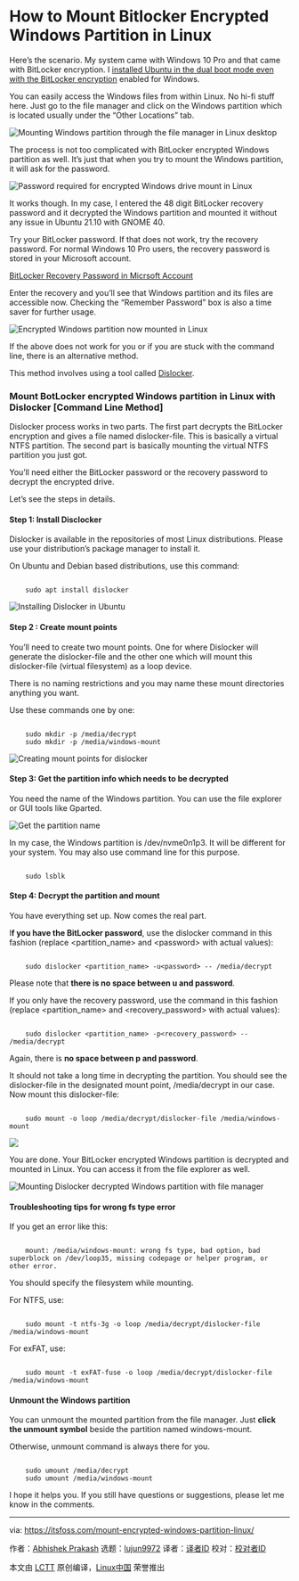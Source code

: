 [#]: subject: "How to Mount Bitlocker Encrypted Windows Partition in Linux"
[#]: via: "https://itsfoss.com/mount-encrypted-windows-partition-linux/"
[#]: author: "Abhishek Prakash https://itsfoss.com/author/abhishek/"
[#]: collector: "lujun9972"
[#]: translator: " "
[#]: reviewer: " "
[#]: publisher: " "
[#]: url: " "

How to Mount Bitlocker Encrypted Windows Partition in Linux
======

Here’s the scenario. My system came with Windows 10 Pro and that came with BitLocker encryption. I [installed Ubuntu in the dual boot mode even with the BitLocker encryption][1] enabled for Windows.

You can easily access the Windows files from within Linux. No hi-fi stuff here. Just go to the file manager and click on the Windows partition which is located usually under the “Other Locations” tab.

![Mounting Windows partition through the file manager in Linux desktop][2]

The process is not too complicated with BitLocker encrypted Windows partition as well. It’s just that when you try to mount the Windows partition, it will ask for the password.

![Password required for encrypted Windows drive mount in Linux][3]

It works though. In my case, I entered the 48 digit BitLocker recovery password and it decrypted the Windows partition and mounted it without any issue in Ubuntu 21.10 with GNOME 40.

Try your BitLocker password. If that does not work, try the recovery password. For normal Windows 10 Pro users, the recovery password is stored in your Microsoft account.

[BitLocker Recovery Password in Micrsoft Account][4]

Enter the recovery and you’ll see that Windows partition and its files are accessible now. Checking the “Remember Password” box is also a time saver for further usage.

![Encrypted Windows partition now mounted in Linux][5]

If the above does not work for you or if you are stuck with the command line, there is an alternative method.

This method involves using a tool called [Dislocker][6].

### Mount BotLocker encrypted Windows partition in Linux with Dislocker [Command Line Method]

Dislocker process works in two parts. The first part decrypts the BitLocker encryption and gives a file named dislocker-file. This is basically a virtual NTFS partition. The second part is basically mounting the virtual NTFS partition you just got.

You’ll need either the BitLocker password or the recovery password to decrypt the encrypted drive.

Let’s see the steps in details.

#### Step 1: Install Disclocker

Dislocker is available in the repositories of most Linux distributions. Please use your distribution’s package manager to install it.

On Ubuntu and Debian based distributions, use this command:

```

    sudo apt install dislocker

```

![Installing Dislocker in Ubuntu][7]

#### Step 2 : Create mount points

You’ll need to create two mount points. One for where Dislocker will generate the dislocker-file and the other one which will mount this dislocker-file (virtual filesystem) as a loop device.

There is no naming restrictions and you may name these mount directories anything you want.

Use these commands one by one:

```

    sudo mkdir -p /media/decrypt
    sudo mkdir -p /media/windows-mount

```

![Creating mount points for dislocker][8]

#### Step 3: Get the partition info which needs to be decrypted

You need the name of the Windows partition. You can use the file explorer or GUI tools like Gparted.

![Get the partition name][9]

In my case, the Windows partition is /dev/nvme0n1p3. It will be different for your system. You may also use command line for this purpose.

```

    sudo lsblk

```

#### Step 4: Decrypt the partition and mount

You have everything set up. Now comes the real part.

I**f you have the BitLocker password**, use the dislocker command in this fashion (replace &lt;partition_name&gt; and &lt;password&gt; with actual values):

```

    sudo dislocker <partition_name> -u<password> -- /media/decrypt

```

Please note that **there is no space between u and password**.

If you only have the recovery password, use the command in this fashion (replace &lt;partition_name&gt; and &lt;recovery_password&gt; with actual values):

```

    sudo dislocker <partition_name> -p<recovery_password> -- /media/decrypt

```

Again, there is **no space between p and password**.

It should not take a long time in decrypting the partition. You should see the dislocker-file in the designated mount point, /media/decrypt in our case. Now mount this dislocker-file:

```

    sudo mount -o loop /media/decrypt/dislocker-file /media/windows-mount

```

![][10]

You are done. Your BitLocker encrypted Windows partition is decrypted and mounted in Linux. You can access it from the file explorer as well.

![Mounting Dislocker decrypted Windows partition with file manager][11]

#### Troubleshooting tips for wrong fs type error

If you get an error like this:

```

    mount: /media/windows-mount: wrong fs type, bad option, bad superblock on /dev/loop35, missing codepage or helper program, or other error.

```

You should specify the filesystem while mounting.

For NTFS, use:

```

    sudo mount -t ntfs-3g -o loop /media/decrypt/dislocker-file /media/windows-mount

```

For exFAT, use:

```

    sudo mount -t exFAT-fuse -o loop /media/decrypt/dislocker-file /media/windows-mount

```

#### Unmount the Windows partition

You can unmount the mounted partition from the file manager. Just **click the unmount symbol** beside the partition named windows-mount.

Otherwise, unmount command is always there for you.

```

    sudo umount /media/decrypt
    sudo umount /media/windows-mount

```

I hope it helps you. If you still have questions or suggestions, please let me know in the comments.

--------------------------------------------------------------------------------

via: https://itsfoss.com/mount-encrypted-windows-partition-linux/

作者：[Abhishek Prakash][a]
选题：[lujun9972][b]
译者：[译者ID](https://github.com/译者ID)
校对：[校对者ID](https://github.com/校对者ID)

本文由 [LCTT](https://github.com/LCTT/TranslateProject) 原创编译，[Linux中国](https://linux.cn/) 荣誉推出

[a]: https://itsfoss.com/author/abhishek/
[b]: https://github.com/lujun9972
[1]: https://itsfoss.com/dual-boot-ubuntu-windows-bitlocker/
[2]: https://i0.wp.com/itsfoss.com/wp-content/uploads/2021/11/mount-encrypted-windows-partition-in-linux.png?resize=800%2C476&ssl=1
[3]: https://i0.wp.com/itsfoss.com/wp-content/uploads/2021/11/password-needed-for-encrypted-windows-drive-mount-in-Linux.png?resize=788%2C380&ssl=1
[4]: https://account.microsoft.com/devices/recoverykey?refd=support.microsoft.com
[5]: https://i2.wp.com/itsfoss.com/wp-content/uploads/2021/11/encrypted-windows-partition-mounted-in-Linux.png?resize=800%2C491&ssl=1
[6]: https://github.com/Aorimn/dislocker
[7]: https://i1.wp.com/itsfoss.com/wp-content/uploads/2021/11/install-dislocker-ubuntu.png?resize=786%2C386&ssl=1
[8]: https://i2.wp.com/itsfoss.com/wp-content/uploads/2021/11/creating-mount-points-for-dislocker.png?resize=777%2C367&ssl=1
[9]: https://i2.wp.com/itsfoss.com/wp-content/uploads/2021/11/show-device-name-gparted.png?resize=800%2C416&ssl=1
[10]: https://i2.wp.com/itsfoss.com/wp-content/uploads/2021/11/mount-dislocker-decrypted-windows-partition.png?resize=777%2C253&ssl=1
[11]: https://i2.wp.com/itsfoss.com/wp-content/uploads/2021/11/discloker-mount-encrypted-windows-partition.png?resize=800%2C483&ssl=1

